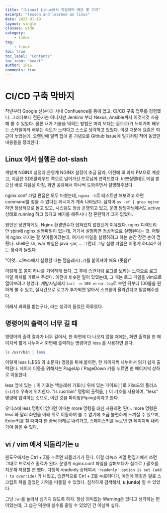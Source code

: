 ```yaml
---
title: "[Linux] Linux에서 작업하며 배운 몇 가지"
excerpt: "lesson and learned on linux"
date: 2023-01-19
layout: single
classes: wide
category:
    - linux
tag:
    - linux
toc: true
toc_label: "Contents"
toc_icon: "heart"
author: 1FeS
comments: true
---
```


# CI/CD 구축 막바지

작년부터 Google 신(神)과 사내 Confluence를 등에 업고, CI/CD 구축 업무를 경험했다. 그러다보니 전문가는 아니지만 Jenkins 부터 Nexus, Ansible까지 이것저것 사용해 볼 수 있었다. 물론 내가 기술을 익히는 방법은 머리 보다는 몸으로(?) 느껴가며 배우는 스타일이라 배우는 속도가 느리다고 스스로 생각하고 있었다. 이것 때문에 요즘은 퇴근이 늦었는데, 오랜만에 일찍 집에 온 기념으로 Github Issue에 일기처럼 적어 놓았던 내용들을 정리한다.

## Linux 에서 실행은 dot-slash

개발계 NGINX 설정과 운영계 NGINX 설정이 조금 달라, 이전에 SI 과제 PM으로 계셨고, 지금은 SDS클라우드 쪽으로 넘어가신 프로님께 연락드렸다. 바쁘실텐데도 메일 받으신 바로 다음날 아침, 화면 공유해서 하나씩 도와주면서 설명해주셨다.

nginx.conf 파일 편집은 모두 마쳤는데, `nginx -t`로 테스트만 해보려고 하면 command를 찾을 수 없다는 메시지가 계속 나타났다. 심지어 `ps -ef | grep nginx` 하면 정상적으로 돌고 있고, 시스템도 정상 운영되고 있고, 운영 담당자님께서도 active 상태로 running 하고 있다고 얘기를 해주시니 참 혼란하기 그지 없었다.

원인은 당연하게도, Nginx 환경변수가 잡혀있지 않았던게 이유였다. nginx 디렉토리 안 sbin에 nginx 실행파일이 있는데, 거기서 실행하면 정상적으로 실행된다는 것. 어떻게 nginx 까지는 잘 찾아들어갔는데, 여기서 파일을 실행하려고 하는 순간 잠깐 손이 멈췄다. shell은 sh, war 파일은 java -jar, ... 그런데 그냥 실행 파일은 어떻게 하더라? 하는 생각이 들었다.

"어엇.. 리눅스에서 실행할 때는 쩜슬래시(`./`)를 붙이셔야 해요 (웃음)"

이렇게 또 몸이 하나를 기억하게 됐다. 그 후에 습관처럼 로그를 보라는 느낌으로 로그 파일 위치를 가르쳐 주셨다. 이전에 비슷한 일이 있었는데, 그 때는 로그 파일을 vim으로 열어보려고 했었다. 개발자님께서 `tail -n 100 error.log`로 보면 뒤부터 100줄을 편하게 볼 수 있고, 실시간으로 로그가 추가되면 알아서 스크롤이 올라간다고 말씀해주셨다.

이래서 과외를 받는구나, 라는 생각이 들었던 하루였다.

## 명령어의 출력이 너무 길 때

명령어의 출력 결과가 너무 길어서, 한 화면에 다 나오지 않을 때에는, 화면 출력을 한 페이지씩 짧게 나누어서 화면에 출력하는 명령어인 less 를 사용하면 된다.

```sh
ls /usr/bin | less
```

이렇게 less (LESS 의 소문자) 명령을 뒤에 붙이면, 한 페이지씩 나누어서 읽기 쉽게 출력된다. 페이지 이동을 위해서는 PageUp / PageDown 키를 누르면 한 페이지씩 상하로 이동한다.

less 앞에 있는 `|` 이 기호는 백슬래쉬 기호(`\`) 위에 있는 파이프(`|`)로 키보드의 플러스(+)기호 우측에 위치한다. "ls /usr/bin" 명령의 출력을, `|` 이 기호를 사용하여, "less" 명령에 입력하는 것으로, 이런 것을 파이핑(Piping)이라고 한다.

유닉스에 less 명령이 없다면 이때는 more 명령을 대신 사용하면 된다. more 명령은 less 와 달리 화면을 아래 위로 이동하며 볼 수 없기에 조금 불편하게 느껴질 수 있으며, Enter키를 칠 때마다 한 줄씩 아래로 내려가고, 스페이스키를 누르면 한 페이지씩 내려가며 읽을 수 있다.

## vi / vim 에서 되돌리기는 u

윈도우에서는 Ctrl + Z를 누르면 되돌리기가 된다. 이걸 리눅스 계열 편집기에서 쓰면 그대로 프로세스 종료가 된다. 운영계 nginx.conf 파일을 살펴보다가 실수로 } 괄호를 지운채 저장할 뻔 했다. 다행히 readonly 상태여서 `'readonly' option is set (add ! to override)` 가 나왔고, 습관적으로 Ctrl + Z를 누르려다가, 예전에 똑같은 일로 스크립트 락을 걸었던 기억을 떠올릴 수 있었다. 침착하게 검색해서, **u (undo)** 할 수 있었다.

그냥 `:w!`를 눌러서 넘기지 않도록 하자. 항상 의미없는 Warning은 없다고 생각하는 편이었는데, 그 습관 덕분에 실수를 줄일 수 있었던 건 아닐까 싶다.